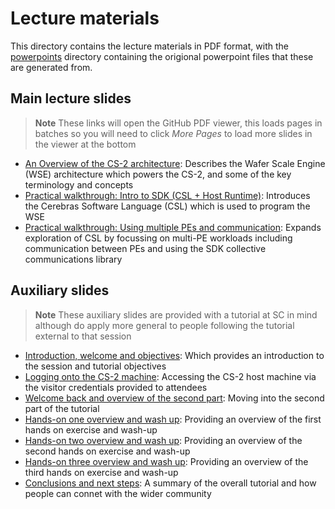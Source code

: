 # Lecture materials

This directory contains the lecture materials in PDF format, with the [powerpoints](powerpoints) directory containing the origional powerpoint files that these are generated from.

## Main lecture slides

>**Note**
> These links will open the GitHub PDF  viewer, this loads pages in batches so you will need to click _More Pages_ to load more slides in the viewer at the bottom

* [An Overview of the CS-2 architecture](https://github.com/EPCCed/cs2-sdk-training/blob/main/lectures/Architecture%20overview.pdf): Describes the Wafer Scale Engine (WSE) architecture which powers the CS-2, and some of the key terminology and concepts
* [Practical walkthrough: Intro to SDK (CSL + Host Runtime)](https://github.com/EPCCed/cs2-sdk-training/blob/main/lectures/SDK-walkthrough-part-one.pdf): Introduces the Cerebras Software Language (CSL) which is used to program the WSE
* [Practical walkthrough: Using multiple PEs and communication](https://github.com/EPCCed/cs2-sdk-training/blob/main/lectures/SDK-walkthrough-part-two.pdf): Expands exploration of CSL by focussing on multi-PE workloads including communication between PEs and using the SDK collective communications library

## Auxiliary slides

>**Note**
> These auxiliary slides are provided with a tutorial at SC in mind although do apply more general to people following the tutorial external to that session

* [Introduction, welcome and objectives](https://github.com/EPCCed/cs2-sdk-training/blob/main/lectures/Welcome%20and%20overview.pdf): Which provides an introduction to the session and tutorial objectives
* [Logging onto the CS-2 machine](https://github.com/EPCCed/cs2-sdk-training/blob/main/lectures/Accessing%20CS-2.pdf): Accessing the CS-2 host machine via the visitor credentials provided to attendees
* [Welcome back and overview of the second part](https://github.com/EPCCed/cs2-sdk-training/blob/main/lectures/Second%20Part.pdf): Moving into the second part of the tutorial 
* [Hands-on one overview and wash up](https://github.com/EPCCed/cs2-sdk-training/blob/main/lectures/hands-on-1%2Bwashup.pdf): Providing an overview of the first hands on exercise and wash-up
* [Hands-on two overview and wash up](https://github.com/EPCCed/cs2-sdk-training/blob/main/lectures/hands-on-2%2Bwashup.pdf): Providing an overview of the second hands on exercise and wash-up
* [Hands-on three overview and wash up](https://github.com/EPCCed/cs2-sdk-training/blob/main/lectures/hands-on-3%2Bwashup.pdf): Providing an overview of the third hands on exercise and wash-up
* [Conclusions and next steps](https://github.com/EPCCed/cs2-sdk-training/blob/main/lectures/Conclusions.pdf): A summary of the overall tutorial and how people can connet with the wider community
